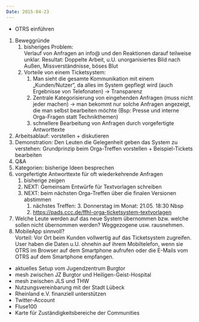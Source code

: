 ```yaml
---
Date: 2015-04-23
---
```



* OTRS einführen
 1. Beweggründe
     1. bisheriges Problem:<br>
        Verlauf von Anfragen an info@ und den Reaktionen darauf teilweise unklar. Resultat: Doppelte Arbeit, u.U. unorganisiertes Bild nach Außen, Missverständnisse, böses Blut
     2. Vorteile von einem Ticketsystem:
         1. Man sieht die gesamte Kommunikation mit einem „Kunden/Nutzer“, da alles im System gepflegt wird (auch Ergebnisse von Telefonaten) → Transparenz
         2. Zentrale Kategorisierung von eingehenden Anfragen (muss nicht jeder machen) → man bekommt nur solche Anfragen angezeigt, die man selbst bearbeiten möchte (Bsp: Presse und interne Orga-Fragen statt Technikthemen)
         3. schnellere Bearbeitung von Anfragen durch vorgefertigte Antworttexte
 2. Arbeitsablauf: vorstellen + diskutieren
 3. Demonstration: Den Leuten die Gelegenheit geben das System zu verstehen: Grundprinzip beim Orga-Treffen vorstellen + Beispiel-Tickets bearbeiten
 4. Q&A
 5. Kategorien: bisherige Ideen besprechen
 6. vorgefertigte Antworttexte für oft wiederkehrende Anfragen
      1. bisherige zeigen
      2. NEXT: Gemeinsam Entwürfe für Textvorlagen schreiben
      3. NEXT: beim nächsten Orga-Treffen über die finalen Versionen abstimmen
         1. nächstes Treffen: 3. Donnerstag im Monat: 21.05. 18:30 Nbsp
         2. https://pads.ccc.de/ffhl-orga-ticketsystem-textvorlagen
 7. Welche Leute werden auf das neue System übernommen bzw. welche sollen nicht übernommen werden? Weggezogene usw. rausnehmen.
 8. MobileApp sinnvoll?<br>
 Vorteil: Vor Ort beim Kunden vollwertig auf das Ticketsystem zugreifen. User haben die Daten u.U. ohnehin auf ihrem Mobiltelefon, wenn sie OTRS im Browser auf dem Smartphone aufrufen oder die E-Mails vom OTRS auf dem Smartphone empfangen.

* aktuelles Setup vom Jugendzentrum Burgtor
* mesh zwischen JZ Burgtor und Heiligen-Geist-Hospital
* mesh zwischen JLS und THW
* Nutzungsvereinbarung mit der Stadt Lübeck
* Rheinland e.V. finanziell unterstützen
* Twitter-Account
* Fluse100
* Karte für Zuständigkeitsbereiche der Communities

